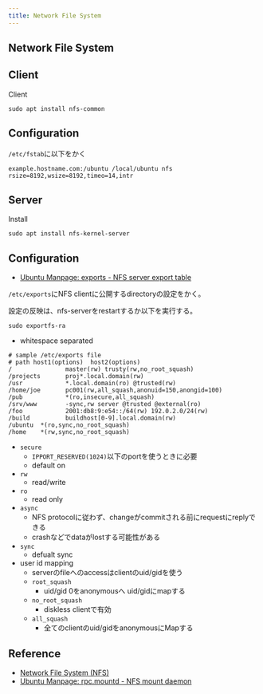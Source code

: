 ```yaml
---
title: Network File System
---
```


## Network File System

## Client
Client

```
sudo apt install nfs-common
```

## Configuration
`/etc/fstab`に以下をかく

```
example.hostname.com:/ubuntu /local/ubuntu nfs rsize=8192,wsize=8192,timeo=14,intr
```

## Server

Install

```
sudo apt install nfs-kernel-server
```

## Configuration
* [Ubuntu Manpage: exports - NFS server export table](http://manpages.ubuntu.com/manpages/xenial/man5/exports.5.html)

`/etc/exports`にNFS clientに公開するdirectoryの設定をかく。

設定の反映は、nfs-serverをrestartするか以下を実行する。

```
sudo exportfs-ra
```

* whitespace separated

```
# sample /etc/exports file
# path host1(options)  host2(options)
/               master(rw) trusty(rw,no_root_squash)
/projects       proj*.local.domain(rw)
/usr            *.local.domain(ro) @trusted(rw)
/home/joe       pc001(rw,all_squash,anonuid=150,anongid=100)
/pub            *(ro,insecure,all_squash)
/srv/www        -sync,rw server @trusted @external(ro)
/foo            2001:db8:9:e54::/64(rw) 192.0.2.0/24(rw)
/build          buildhost[0-9].local.domain(rw)
/ubuntu  *(ro,sync,no_root_squash)
/home    *(rw,sync,no_root_squash)
```

* `secure`
    * `IPPORT_RESERVED(1024)`以下のportを使うときに必要
    * default on
* `rw`
    * read/write
* `ro`
    * read only
* `async`
    * NFS protocolに従わず、changeがcommitされる前にrequestにreplyできる
    * crashなどでdataがlostする可能性がある
* `sync`
    * defualt sync
* user id mapping
    * serverのfileへのaccessはclientのuid/gidを使う
    * `root_squash`
        * uid/gid 0をanonymousへ uid/gidにmapする
    * `no_root_squash`
        * diskless clientで有効
    * `all_squash`
        * 全てのclientのuid/gidをanonymousにMapする



## Reference
* [Network File System (NFS)](https://help.ubuntu.com/lts/serverguide/network-file-system.html)
* [Ubuntu Manpage: rpc.mountd - NFS mount daemon](http://manpages.ubuntu.com/manpages/xenial/man8/mountd.8.html)
